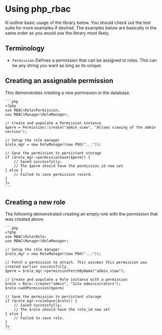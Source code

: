 Using php_rbac
===========================

Ill outline basic usage of the library below. You should check out the test suite for more
examples if desired. The examples below are basically in the same order as you would use the
library most likely.

Terminology
---------------------------------------

- `Permission` Defines a permission that can be assigned to roles. This can be any string you want
 as long as its unique.



Creating an assignable permission
---------------------------------------

This demonstrates creating a new permission in the database.

    ```php
    <?php
    use RBAC\Role\Permission;
    use RBAC\Manager\RoleManager;

    // Create and populate a Permission instance
    $perm = Permission::create("admin_view", "Allows viewing of the admin section");

    // Setup the role manager
    $role_mgr = new RoleManager(new PDO("..."));

    // Save the permission to persistant storage
    if ($role_mgr->permissionSave($perm)) {
        // Saved successfully;
        // The $perm should have the permission_id now set
    } else {
        // Failed to save permission record.
    }
    ?>
    ```

Creating a new role
------------------------------------

The following demonstrated creating an empty role with the permission that was created above.

    ```php
    <?php
    use RBAC\Role\Role;
    use RBAC\Manager\RoleManager;

    // Setup the role manager
    $role_mgr = new RoleManager(new PDO("..."));

    // Fetch a permission to attach. This assumes this permission was created earlier successfully.
    $perm = $role_mgr->permissionFetchByName("admin_view");

    // Create and populate a Role instance with a permission
    $role = Role::create("admin", "Site administrators");
    $role->addPermission($perm)

    // Save the permission to persistant storage
    if ($role_mgr->roleSave($role)) {
        // Saved successfully;
        // The $role should have the role_id now set
    } else {
        // Failed to save role.
    }
    ?>
    ```
